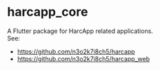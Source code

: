 # harcapp_core

A Flutter package for HarcApp related applications.  
See:
- https://github.com/n3o2k7i8ch5/harcapp
- https://github.com/n3o2k7i8ch5/harcapp_web
